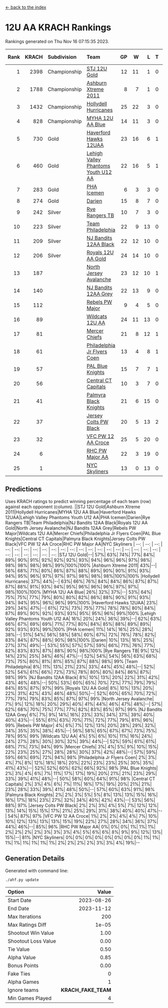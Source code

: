 [<- back to the index](readme.md)
# 12U AA KRACH Rankings
Rankings generated on Thu Nov 16 07:15:35 2023.

Rank|KRACH|Subdivision|Team|GP|W|L|T|OTW|OTL|SoS|Exp Wins|Win Diff
---:|---:|:---|:---|---:|---:|---:|---:|---:|---:|---:|---:|---:
1|2398|Championship|[STJ 12U Gold](https://gamesheetstats.com/seasons/3659/teams/141122/schedule)|12|11|1|0|1|0|258|11.8|-0.0
2|1788|Championship|[Ashburn Xtreme 2011](https://gamesheetstats.com/seasons/3659/teams/141121/schedule)|8|7|1|0|0|0|322|7.8|-0.0
3|1432|Championship|[Hollydell Hurricanes](https://gamesheetstats.com/seasons/3659/teams/141133/schedule)|25|22|3|0|4|0|254|22.8|-0.0
4|828|Championship|[MYHA 12U AA Blue](https://gamesheetstats.com/seasons/3659/teams/141123/schedule)|14|11|3|0|1|1|287|11.9|0.0
5|730|Gold|[Haverford Hawks 12UAA](https://gamesheetstats.com/seasons/3659/teams/141127/schedule)|23|16|6|1|1|2|552|17.3|-0.0
6|460|Gold|[Lehigh Valley Phantoms Youth U12 AA](https://gamesheetstats.com/seasons/3659/teams/141129/schedule)|22|16|5|1|0|0|269|17.4|0.0
7|283|Gold|[PHA Icemen](https://gamesheetstats.com/seasons/3659/teams/141145/schedule)|6|3|3|0|0|0|370|3.9|0.0
8|274|Gold|[Darien](https://gamesheetstats.com/seasons/3659/teams/141125/schedule)|15|8|7|0|1|1|478|8.9|0.0
9|242|Silver|[Rye Rangers TB](https://gamesheetstats.com/seasons/3659/teams/141140/schedule)|10|7|3|0|0|1|111|7.9|0.0
10|223|Silver|[Team Philadelphia](https://gamesheetstats.com/seasons/3659/teams/141128/schedule)|22|9|13|0|2|3|721|9.8|-0.0
11|209|Silver|[NJ Bandits 12AA Black](https://gamesheetstats.com/seasons/3659/teams/141126/schedule)|22|12|10|0|0|1|415|12.9|0.0
12|206|Silver|[Royals 12U AA Gold](https://gamesheetstats.com/seasons/3659/teams/141142/schedule)|24|14|10|0|3|0|302|14.9|0.0
13|187||[North Jersey Avalanche](https://gamesheetstats.com/seasons/3659/teams/141137/schedule)|23|12|10|1|1|2|258|13.4|0.0
14|140||[NJ Bandits 12AA Grey](https://gamesheetstats.com/seasons/3659/teams/141134/schedule)|22|13|9|0|1|1|184|13.9|0.0
15|112||[Rebels PW Major](https://gamesheetstats.com/seasons/3659/teams/141138/schedule)|9|4|5|0|1|0|157|4.9|0.0
16|89||[Wildcats 12U AA](https://gamesheetstats.com/seasons/3659/teams/141136/schedule)|24|11|13|0|0|0|306|11.9|0.0
17|81||[Mercer Chiefs](https://gamesheetstats.com/seasons/3659/teams/141135/schedule)|21|8|12|1|1|2|317|9.4|0.0
18|61||[Philadelphia Jr Flyers Coen](https://gamesheetstats.com/seasons/3659/teams/141143/schedule)|13|4|8|1|0|0|373|5.4|0.0
19|57||[PAL Blue Knights](https://gamesheetstats.com/seasons/3659/teams/141139/schedule)|15|7|7|1|0|1|89|8.4|0.0
20|56||[Central CT Capitals](https://gamesheetstats.com/seasons/3659/teams/141124/schedule)|10|3|7|0|0|2|315|3.9|0.0
21|41||[Palmyra Black Knights](https://gamesheetstats.com/seasons/3659/teams/141130/schedule)|21|6|15|0|1|1|508|6.9|0.0
22|37||[Jersey Colts PW Black](https://gamesheetstats.com/seasons/3659/teams/141141/schedule)|20|5|13|2|0|0|184|6.9|0.0
23|32||[VFC PW 12 AA Croce](https://gamesheetstats.com/seasons/3659/teams/141131/schedule)|25|5|20|0|1|1|643|5.9|0.0
24|6||[RHC PW Major AA](https://gamesheetstats.com/seasons/3659/teams/141132/schedule)|22|3|19|0|0|0|224|3.9|0.0
25|1||[NYC Skyliners](https://gamesheetstats.com/seasons/3659/teams/141144/schedule)|13|0|13|0|0|0|134|0.9|0.0

## Predictions
Uses KRACH ratings to predict winning percentage of each team (row) against each opponent (column).
||STJ 12U Gold|Ashburn Xtreme 2011|Hollydell Hurricanes|MYHA 12U AA Blue|Haverford Hawks 12UAA|Lehigh Valley Phantoms Youth U12 AA|PHA Icemen|Darien|Rye Rangers TB|Team Philadelphia|NJ Bandits 12AA Black|Royals 12U AA Gold|North Jersey Avalanche|NJ Bandits 12AA Grey|Rebels PW Major|Wildcats 12U AA|Mercer Chiefs|Philadelphia Jr Flyers Coen|PAL Blue Knights|Central CT Capitals|Palmyra Black Knights|Jersey Colts PW Black|VFC PW 12 AA Croce|RHC PW Major AA|NYC Skyliners
| --: | --: | --: | --: | --: | --: | --: | --: | --: | --: | --: | --: | --: | --: | --: | --: | --: | --: | --: | --: | --: | --: | --: | --: | --: | --: 
|STJ 12U Gold|--| 57%| 63%| 74%| 77%| 84%| 89%| 90%| 91%| 92%| 92%| 92%| 93%| 94%| 96%| 96%| 97%| 98%| 98%| 98%| 98%| 98%| 99%|100%|100%
|Ashburn Xtreme 2011| 43%|--| 56%| 68%| 71%| 80%| 86%| 87%| 88%| 89%| 90%| 90%| 91%| 93%| 94%| 95%| 96%| 97%| 97%| 97%| 98%| 98%| 98%|100%|100%
|Hollydell Hurricanes| 37%| 44%|--| 63%| 66%| 76%| 84%| 84%| 86%| 87%| 87%| 87%| 88%| 91%| 93%| 94%| 95%| 96%| 96%| 96%| 97%| 97%| 98%|100%|100%
|MYHA 12U AA Blue| 26%| 32%| 37%|--| 53%| 64%| 75%| 75%| 77%| 79%| 80%| 80%| 82%| 86%| 88%| 90%| 91%| 93%| 94%| 94%| 95%| 96%| 96%| 99%|100%
|Haverford Hawks 12UAA| 23%| 29%| 34%| 47%|--| 61%| 72%| 73%| 75%| 77%| 78%| 78%| 80%| 84%| 87%| 89%| 90%| 92%| 93%| 93%| 95%| 95%| 96%| 99%|100%
|Lehigh Valley Phantoms Youth U12 AA| 16%| 20%| 24%| 36%| 39%|--| 62%| 63%| 66%| 67%| 69%| 69%| 71%| 77%| 80%| 84%| 85%| 88%| 89%| 89%| 92%| 93%| 93%| 99%|100%
|PHA Icemen| 11%| 14%| 16%| 25%| 28%| 38%|--| 51%| 54%| 56%| 58%| 58%| 60%| 67%| 72%| 76%| 78%| 82%| 83%| 84%| 87%| 88%| 90%| 98%|100%
|Darien| 10%| 13%| 16%| 25%| 27%| 37%| 49%|--| 53%| 55%| 57%| 57%| 59%| 66%| 71%| 76%| 77%| 82%| 83%| 83%| 87%| 88%| 90%| 98%|100%
|Rye Rangers TB|  9%| 12%| 14%| 23%| 25%| 34%| 46%| 47%|--| 52%| 54%| 54%| 56%| 63%| 68%| 73%| 75%| 80%| 81%| 81%| 85%| 87%| 88%| 98%| 99%
|Team Philadelphia|  8%| 11%| 13%| 21%| 23%| 33%| 44%| 45%| 48%|--| 52%| 52%| 54%| 61%| 66%| 72%| 73%| 78%| 80%| 80%| 84%| 86%| 87%| 98%| 99%
|NJ Bandits 12AA Black|  8%| 10%| 13%| 20%| 22%| 31%| 42%| 43%| 46%| 48%|--| 50%| 53%| 60%| 65%| 70%| 72%| 77%| 79%| 79%| 84%| 85%| 87%| 97%| 99%
|Royals 12U AA Gold|  8%| 10%| 13%| 20%| 22%| 31%| 42%| 43%| 46%| 48%| 50%|--| 52%| 60%| 65%| 70%| 72%| 77%| 79%| 79%| 83%| 85%| 87%| 97%| 99%
|North Jersey Avalanche|  7%|  9%| 12%| 18%| 20%| 29%| 40%| 41%| 44%| 46%| 47%| 48%|--| 57%| 62%| 68%| 70%| 75%| 77%| 77%| 82%| 83%| 85%| 97%| 99%
|NJ Bandits 12AA Grey|  6%|  7%|  9%| 14%| 16%| 23%| 33%| 34%| 37%| 39%| 40%| 40%| 43%|--| 55%| 61%| 63%| 70%| 71%| 72%| 77%| 79%| 81%| 96%| 99%
|Rebels PW Major|  4%|  6%|  7%| 12%| 13%| 20%| 28%| 29%| 32%| 34%| 35%| 35%| 38%| 45%|--| 56%| 58%| 65%| 67%| 67%| 73%| 75%| 78%| 95%| 99%
|Wildcats 12U AA|  4%|  5%|  6%| 10%| 11%| 16%| 24%| 24%| 27%| 28%| 30%| 30%| 32%| 39%| 44%|--| 52%| 59%| 61%| 61%| 68%| 71%| 73%| 94%| 99%
|Mercer Chiefs|  3%|  4%|  5%|  9%| 10%| 15%| 22%| 23%| 25%| 27%| 28%| 28%| 30%| 37%| 42%| 48%|--| 57%| 59%| 59%| 66%| 69%| 72%| 94%| 98%
|Philadelphia Jr Flyers Coen|  2%|  3%|  4%|  7%|  8%| 12%| 18%| 18%| 20%| 22%| 23%| 23%| 25%| 30%| 35%| 41%| 43%|--| 52%| 52%| 60%| 62%| 66%| 92%| 98%
|PAL Blue Knights|  2%|  3%|  4%|  6%|  7%| 11%| 17%| 17%| 19%| 20%| 21%| 21%| 23%| 29%| 33%| 39%| 41%| 48%|--| 50%| 58%| 60%| 64%| 91%| 98%
|Central CT Capitals|  2%|  3%|  4%|  6%|  7%| 11%| 16%| 17%| 19%| 20%| 21%| 21%| 23%| 28%| 33%| 39%| 41%| 48%| 50%|--| 57%| 60%| 63%| 91%| 98%
|Palmyra Black Knights|  2%|  2%|  3%|  5%|  5%|  8%| 13%| 13%| 15%| 16%| 16%| 17%| 18%| 23%| 27%| 32%| 34%| 40%| 42%| 43%|--| 53%| 56%| 88%| 97%
|Jersey Colts PW Black|  2%|  2%|  3%|  4%|  5%|  7%| 12%| 12%| 13%| 14%| 15%| 15%| 17%| 21%| 25%| 29%| 31%| 38%| 40%| 40%| 47%|--| 54%| 87%| 97%
|VFC PW 12 AA Croce|  1%|  2%|  2%|  4%|  4%|  7%| 10%| 10%| 12%| 13%| 13%| 13%| 15%| 19%| 22%| 27%| 28%| 34%| 36%| 37%| 44%| 46%|--| 85%| 96%
|RHC PW Major AA|  0%|  0%|  0%|  1%|  1%|  1%|  2%|  2%|  2%|  2%|  3%|  3%|  3%|  4%|  5%|  6%|  6%|  8%|  9%|  9%| 12%| 13%| 15%|--| 81%
|NYC Skyliners|  0%|  0%|  0%|  0%|  0%|  0%|  0%|  0%|  1%|  1%|  1%|  1%|  1%|  1%|  1%|  1%|  2%|  2%|  2%|  2%|  3%|  3%|  4%| 19%|--

## Generation Details

Generated with command line:
```
./ahf.py update
```

| Option | Value |
| :----- | ----: |
| Start Date | 2023-08-26 |
| End Date | 2023-11-12 |
| Max Iterations | 200 |
| Max Ratings Diff | 1e-05 |
| Shootout Win Value | 1.00 |
| Shootout Loss Value | 0.00 |
| Tie Value | 0.50 |
| Alpha Value | 0.85 |
| Bonus Points | 0.00 |
| Fake Ties | 0 |
| Alpha Games | 1 |
| Ignore teams | __KRACH_FAKE_TEAM__ |
| Min Games Played | 4 |

